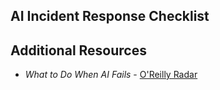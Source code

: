 ## AI Incident Response Checklist

## Additional Resources

* *What to Do When AI Fails* - [O'Reilly Radar](https://www.oreilly.com/radar/what-to-do-when-ai-fails/)
